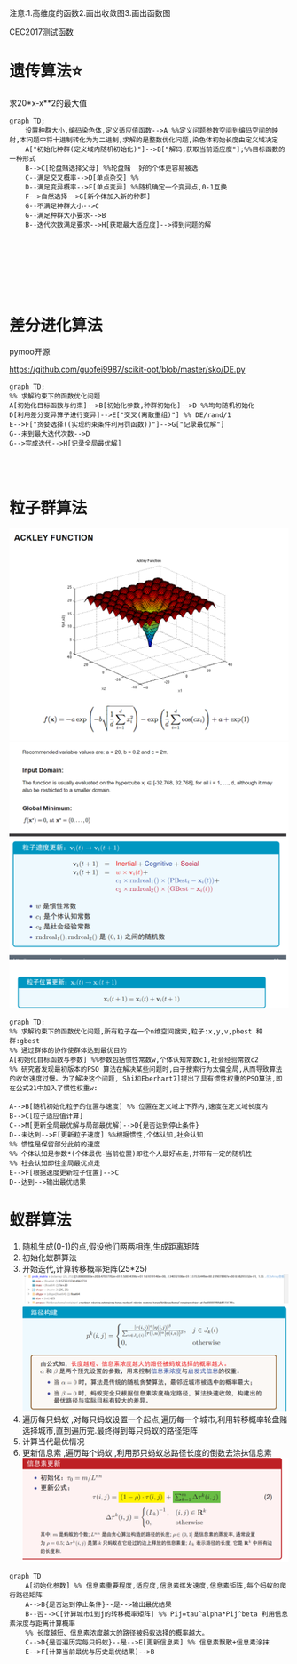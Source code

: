 注意:1.高维度的函数2.画出收敛图3.画出函数图

CEC2017测试函数

# 遗传算法⭐

求20*x-x**2的最大值

```mermaid
graph TD;
	设置种群大小,编码染色体,定义适应值函数-->A %%定义问题参数空间到编码空间的映射,本问题中将十进制转化为为二进制,求解的是整数优化问题,染色体初始长度由定义域决定
    A["初始化种群(定义域内随机初始化)"]-->B["解码,获取当前适应度"];%%目标函数的一种形式
    B-->C[轮盘赌选择父母] %%轮盘赌  好的个体更容易被选
    C--满足交叉概率-->D[单点杂交] %%
    D--满足变异概率-->F[单点变异] %%随机确定一个变异点,0-1互换
    F-->自然选择-->G[新个体加入新的种群]
    G--不满足种群大小-->C
    G--满足种群大小要求-->B
    B--迭代次数满足要求-->H[获取最大适应度]-->得到问题的解
    
 
    
    
    
    
    
```

# 差分进化算法

pymoo开源

https://github.com/guofei9987/scikit-opt/blob/master/sko/DE.py

```mermaid
graph TD;
%% 求解约束下的函数优化问题
A[初始化目标函数与约束]-->B[初始化参数,种群初始化]-->D %%均匀随机初始化 
D[利用差分变异算子进行变异]-->E["交叉(离散重组)"] %% DE/rand/1
E-->F["贪婪选择((实现约束条件利用罚函数))"]-->G["记录最优解"] 	
G--未到最大迭代次数-->D
G-->完成迭代-->H[记录全局最优解]




```



# 粒子群算法
![](attachments/Pasted%20image%2020220503161814.png)
![](attachments/Pasted%20image%2020220503161823.png)
![](attachments/Pasted%20image%2020220503162552.png)
![](attachments/Pasted%20image%2020220503162559.png)
```mermaid
graph TD;
%% 求解约束下的函数优化问题,所有粒子在一个n维空间搜索,粒子:x,y,v,pbest 种群:gbest
%% 通过群体的协作使群体达到最优目的
A[初始化目标函数与参数] %%参数包括惯性常数w,个体认知常数c1,社会经验常数c2
%% 研究者发现最初版本的PSO 算法在解决某些问题时,由于搜索行为太偏全局,从而导致算法的收敛速度过慢。为了解决这个问题, Shi和Eberhart7]提出了具有惯性权重的PSO算法,即在公式21中加入了惯性权重w:

A-->B[随机初始化粒子的位置与速度] %% 位置在定义域上下界内,速度在定义域长度内
B-->C[粒子适应值计算]
C-->M[更新全局最优解与局部最优解]-->D{是否达到停止条件}
D--未达到-->E[更新粒子速度] %%根据惯性,个体认知,社会认知
%% 惯性是保留部分此前的速度
%% 个体认知是参数*(个体最优-当前位置)即往个人最好点走,并带有一定的随机性
%% 社会认知即往全局最优点走
E-->F[根据速度更新粒子位置]-->C
D--达到-->输出最优结果

```

# 蚁群算法
1. 随机生成(0-1)的点,假设他们两两相连,生成距离矩阵
2. 初始化蚁群算法
3. 开始迭代,计算转移概率矩阵(25*25) ![](attachments/Pasted%20image%2020220503154550.png)   ![](attachments/Pasted%20image%2020220503155043.png)
4. 遍历每只蚂蚁 ,对每只蚂蚁设置一个起点,遍历每一个城市,利用转移概率轮盘赌选择城市,直到遍历完.最终得到每只蚂蚁的路径矩阵
5. 计算当代最优情况
6. 更新信息素 ,遍历每个蚂蚁 ,利用那只蚂蚁总路径长度的倒数去涂抹信息素         ![](attachments/Pasted%20image%2020220503160609.png) 


```mermaid
graph TD
    A[初始化参数] %% 信息素重要程度,适应度,信息素挥发速度,信息素矩阵,每个蚂蚁的爬行路径矩阵
    A-->B{是否达到停止条件}--是-->输出最优结果
    B--否-->C[计算城市i到j的转移概率矩阵] %% Pij=tau^alpha*Pij^beta 利用信息素浓度与距离计算概率
    %% 长度越短、信息素浓度越大的路径被蚂蚁选择的概率越大。 
    C-->D{是否遍历完每只蚂蚁}--是-->E[更新信息素] %% 信息素飘散+信息素涂抹
    E-->F[计算当前最优与历史最优结果]-->B
    
    
    
 
```





